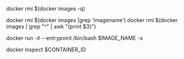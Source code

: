 docker rmi $(docker images -q)

docker rmi $(docker images |grep 'imagename')
docker rmi $(docker images | grep "^<none>" | awk "{print $3}")

docker run -it --entrypoint /bin/bash $IMAGE_NAME -s
 
docker inspect $CONTAINER_ID
